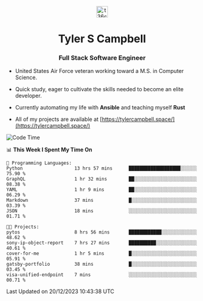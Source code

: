 <p align="center">
<a href="https://www.linkedin.com/in/t36campbell" target="blank"><img align="center" src="https://ik.imagekit.io/t36campbell/Portfolio/linkedin.png.original_m8bbGgPh6.png" alt="t36campbell" height="30" width="30" /></a>
</p>
<h1 align="center">Tyler S Campbell</h1>
<h3 align="center">Full Stack Software Engineer</h3>

* United States Air Force veteran working toward a M.S. in Computer Science.

* Quick study, eager to cultivate the skills needed to become an elite developer.

* Currently automating my life with **Ansible** and teaching myself **Rust**

* All of my projects are available at [https://tylercampbell.space/](https://tylercampbell.space/)

<!--START_SECTION:waka-->
![Code Time](http://img.shields.io/badge/Code%20Time-3%2C051%20hrs%203%20mins-blue)

📊 **This Week I Spent My Time On** 

```text
💬 Programming Languages: 
Python                   13 hrs 57 mins      ███████████████████░░░░░░   75.90 % 
GraphQL                  1 hr 32 mins        ██░░░░░░░░░░░░░░░░░░░░░░░   08.38 % 
YAML                     1 hr 9 mins         ██░░░░░░░░░░░░░░░░░░░░░░░   06.29 % 
Markdown                 37 mins             █░░░░░░░░░░░░░░░░░░░░░░░░   03.39 % 
JSON                     18 mins             ░░░░░░░░░░░░░░░░░░░░░░░░░   01.71 % 

🐱‍💻 Projects: 
pytos                    8 hrs 56 mins       ████████████░░░░░░░░░░░░░   48.62 % 
sony-ip-object-report    7 hrs 27 mins       ██████████░░░░░░░░░░░░░░░   40.61 % 
cover-for-me             1 hr 5 mins         █░░░░░░░░░░░░░░░░░░░░░░░░   05.91 % 
gatsby-portfolio         38 mins             █░░░░░░░░░░░░░░░░░░░░░░░░   03.45 % 
visa-unified-endpoint    7 mins              ░░░░░░░░░░░░░░░░░░░░░░░░░   00.71 % 
```


 Last Updated on 20/12/2023 10:43:38 UTC
<!--END_SECTION:waka-->
